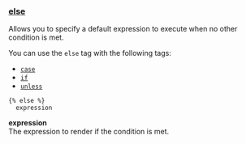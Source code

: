 ### [else](https://shopify.dev/docs/api/liquid/tags/conditional-else)

Allows you to specify a default expression to execute when no other condition is met.

You can use the `else` tag with the following tags:

- [`case`](https://shopify.dev/docs/api/liquid/tags/case)
- [`if`](https://shopify.dev/docs/api/liquid/tags/if)
- [`unless`](https://shopify.dev/docs/api/liquid/tags/unless)

```liquid
{% else %}
  expression
```

**expression**  
The expression to render if the condition is met.
